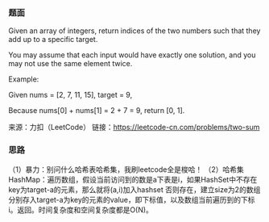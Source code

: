 ### 题面
Given an array of integers, return indices of the two numbers such that they add up to a specific target.

You may assume that each input would have exactly one solution, and you may not use the same element twice.

Example:

Given nums = [2, 7, 11, 15], target = 9,

Because nums[0] + nums[1] = 2 + 7 = 9,
return [0, 1].

来源：力扣（LeetCode）
链接：https://leetcode-cn.com/problems/two-sum

### 思路
（1）暴力：别问什么哈希表哈希集，我刷leetcode全是梭哈！
（2）哈希集HashMap：遍历数组，假设当前访问到的数是a下表是i，如果HashSet中不存在key为target-a的元素，那么就将(a,i)加入hashset
否则存在，建立size为2的数组分别存入target-a为key的元素的value，即下标值，以及数组当前遍历到的下标i。返回。时间复杂度和空间复杂度都是O(N)。